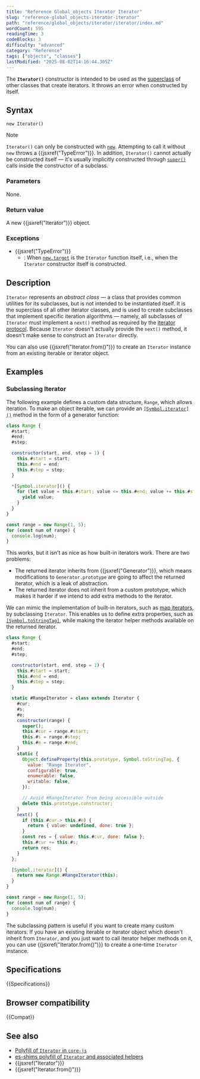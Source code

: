 ```yaml
---
title: "Reference Global_objects Iterator Iterator"
slug: "reference-global_objects-iterator-iterator"
path: "reference/global_objects/iterator/iterator/index.md"
wordCount: 595
readingTime: 3
codeBlocks: 3
difficulty: "advanced"
category: "Reference"
tags: ["objects", "classes"]
lastModified: "2025-08-02T14:16:44.305Z"
---
```



The **`Iterator()`** constructor is intended to be used as the [superclass](/en-US/docs/Web/JavaScript/Reference/Classes/extends) of other classes that create iterators. It throws an error when constructed by itself.

## Syntax

```js-nolint
new Iterator()
```

> [!NOTE]
> `Iterator()` can only be constructed with [`new`](/en-US/docs/Web/JavaScript/Reference/Operators/new). Attempting to call it without `new` throws a {{jsxref("TypeError")}}. In addition, `Iterator()` cannot actually be constructed itself — it's usually implicitly constructed through [`super()`](/en-US/docs/Web/JavaScript/Reference/Operators/super) calls inside the constructor of a subclass.

### Parameters

None.

### Return value

A new {{jsxref("Iterator")}} object.

### Exceptions

- {{jsxref("TypeError")}}
  - : When [`new.target`](/en-US/docs/Web/JavaScript/Reference/Operators/new.target) is the `Iterator` function itself, i.e., when the `Iterator` constructor itself is constructed.

## Description

`Iterator` represents an _abstract class_ — a class that provides common utilities for its subclasses, but is not intended to be instantiated itself. It is the superclass of all other iterator classes, and is used to create subclasses that implement specific iteration algorithms — namely, all subclasses of `Iterator` must implement a `next()` method as required by the [iterator protocol](/en-US/docs/Web/JavaScript/Reference/Iteration_protocols#the_iterator_protocol). Because `Iterator` doesn't actually provide the `next()` method, it doesn't make sense to construct an `Iterator` directly.

You can also use {{jsxref("Iterator.from()")}} to create an `Iterator` instance from an existing iterable or iterator object.

## Examples

### Subclassing Iterator

The following example defines a custom data structure, `Range`, which allows iteration. To make an object iterable, we can provide an [`[Symbol.iterator]()`](/en-US/docs/Web/JavaScript/Reference/Global_Objects/Symbol/iterator) method in the form of a generator function:

```js
class Range {
  #start;
  #end;
  #step;

  constructor(start, end, step = 1) {
    this.#start = start;
    this.#end = end;
    this.#step = step;
  }

  *[Symbol.iterator]() {
    for (let value = this.#start; value <= this.#end; value += this.#step) {
      yield value;
    }
  }
}

const range = new Range(1, 5);
for (const num of range) {
  console.log(num);
}
```

This works, but it isn't as nice as how built-in iterators work. There are two problems:

- The returned iterator inherits from {{jsxref("Generator")}}, which means modifications to `Generator.prototype` are going to affect the returned iterator, which is a leak of abstraction.
- The returned iterator does not inherit from a custom prototype, which makes it harder if we intend to add extra methods to the iterator.

We can mimic the implementation of built-in iterators, such as [map iterators](/en-US/docs/Web/JavaScript/Reference/Global_Objects/Map/Symbol.iterator), by subclassing `Iterator`. This enables us to define extra properties, such as [`[Symbol.toStringTag]`](/en-US/docs/Web/JavaScript/Reference/Global_Objects/Symbol/toStringTag), while making the iterator helper methods available on the returned iterator.

```js
class Range {
  #start;
  #end;
  #step;

  constructor(start, end, step = 1) {
    this.#start = start;
    this.#end = end;
    this.#step = step;
  }

  static #RangeIterator = class extends Iterator {
    #cur;
    #s;
    #e;
    constructor(range) {
      super();
      this.#cur = range.#start;
      this.#s = range.#step;
      this.#e = range.#end;
    }
    static {
      Object.defineProperty(this.prototype, Symbol.toStringTag, {
        value: "Range Iterator",
        configurable: true,
        enumerable: false,
        writable: false,
      });

      // Avoid #RangeIterator from being accessible outside
      delete this.prototype.constructor;
    }
    next() {
      if (this.#cur > this.#e) {
        return { value: undefined, done: true };
      }
      const res = { value: this.#cur, done: false };
      this.#cur += this.#s;
      return res;
    }
  };

  [Symbol.iterator]() {
    return new Range.#RangeIterator(this);
  }
}

const range = new Range(1, 5);
for (const num of range) {
  console.log(num);
}
```

The subclassing pattern is useful if you want to create many custom iterators. If you have an existing iterable or iterator object which doesn't inherit from `Iterator`, and you just want to call iterator helper methods on it, you can use {{jsxref("Iterator.from()")}} to create a one-time `Iterator` instance.

## Specifications

{{Specifications}}

## Browser compatibility

{{Compat}}

## See also

- [Polyfill of `Iterator` in `core-js`](https://github.com/zloirock/core-js#iterator-helpers)
- [es-shims polyfill of `Iterator` and associated helpers](https://www.npmjs.com/package/es-iterator-helpers)
- {{jsxref("Iterator")}}
- {{jsxref("Iterator.from()")}}
